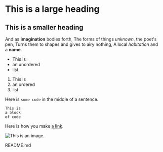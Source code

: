 # This is a large heading

## This is a smaller heading

And as **imagination** bodies forth, The forms of things *unknown*, the
 poet's pen,
Turns them to shapes and gives to airy nothing,
A local *habitation* and a **name**.

- This is
- an unordered
- list

1. This is
2. an ordered
3. list

Here is `some code` in the middle of a sentence.


```
This is
a block
of code
```

Here is how you make [a link](https://www.coursera.org/).

![This is an image.](https://github.com/yihui/xaringan/releases/download/v0.0.2/karl-moustache.jpg)

README.md
